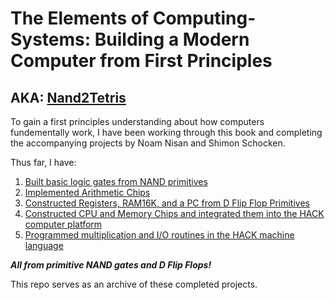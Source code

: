 # The Elements of Computing-Systems: Building a Modern Computer from First Principles
## AKA: [Nand2Tetris](https://www.nand2tetris.org/)

To gain a first principles understanding about how computers fundementally work, I have been working through this book and completing the accompanying projects by Noam Nisan and Shimon Schocken.

Thus far, I have:
1. [Built basic logic gates from NAND primitives](https://github.com/jordanvieler/The_Elements_of_Computing_Systems/tree/main/Boolean_Logic)
2. [Implemented Arithmetic Chips](https://github.com/jordanvieler/The_Elements_of_Computing_Systems/tree/main/Boolean_Arithmetic)
3. [Constructed Registers, RAM16K, and a PC from D Flip Flop Primitives](https://github.com/jordanvieler/The_Elements_of_Computing_Systems/tree/main/Sequential_Logic)
4. [Constructed CPU and Memory Chips and integrated them into the HACK computer platform](https://github.com/jordanvieler/The_Elements_of_Computing_Systems/tree/main/Computer_Architecture)
5. [Programmed multiplication and I/O routines in the HACK machine language](https://github.com/jordanvieler/The_Elements_of_Computing_Systems/tree/main/Machine_Language)

***All from primitive NAND gates and D Flip Flops!***

This repo serves as an archive of these completed projects.
